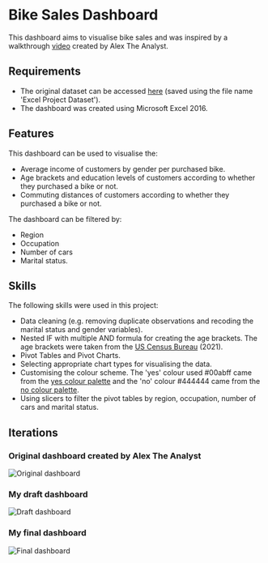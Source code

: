 # Bike Sales Dashboard

This dashboard aims to visualise bike sales and was inspired by a walkthrough [video](https://www.youtube.com/watch?v=opJgMj1IUrc) created by Alex The Analyst.

## Requirements

- The original dataset can be accessed [here](https://github.com/AlexTheAnalyst/Excel-Tutorial) (saved using the file name 'Excel Project Dataset').
- The dashboard was created using Microsoft Excel 2016.

## Features

This dashboard can be used to visualise the:
- Average income of customers by gender per purchased bike.
- Age brackets and education levels of customers according to whether they purchased a bike or not.
- Commuting distances of customers according to whether they purchased a bike or not.

The dashboard can be filtered by:
- Region
- Occupation
- Number of cars
- Marital status.

## Skills

The following skills were used in this project:

- Data cleaning (e.g. removing duplicate observations and recoding the marital status and gender variables).
- Nested IF with multiple AND formula for creating the age brackets. The age brackets were taken from the [US Census Bureau](https://www.census.gov/data/tables/time-series/demo/income-poverty/cps-hinc/hinc-01.html) (2021).
- Pivot Tables and Pivot Charts.
- Selecting appropriate chart types for visualising the data.
- Customising the colour scheme. The 'yes' colour used #00abff came from the [yes colour palette](https://www.color-hex.com/color-palette/9676) and the 'no' colour #444444 came from the [no colour palette](https://www.color-hex.com/color-palette/377).
- Using slicers to filter the pivot tables by region, occupation, number of cars and marital status.

## Iterations

### Original dashboard created by Alex The Analyst

![Original dashboard]()

### My draft dashboard

![Draft dashboard]()

### My final dashboard

![Final dashboard]()